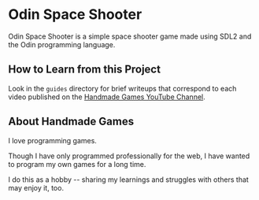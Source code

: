 # Odin Space Shooter

Odin Space Shooter is a simple space shooter game made using SDL2 and the Odin programming language.

## How to Learn from this Project

Look in the `guides` directory for brief writeups that correspond to each video published on the [Handmade Games YouTube Channel](https://www.youtube.com/channel/UCKXSHFNc-5D9i3heHkHgeUg).

## About Handmade Games

I love programming games.

Though I have only programmed professionally for the web, I have wanted to program my own games for a long time.

I do this as a hobby -- sharing my learnings and struggles with others that may enjoy it, too.
